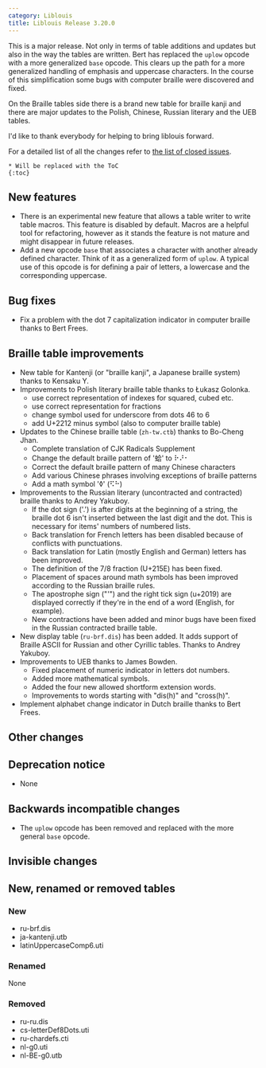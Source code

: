 ```yaml
---
category: Liblouis
title: Liblouis Release 3.20.0
---
```


This is a major release. Not only in terms of table additions and updates but also in the way the tables are written. Bert has replaced the `uplow` opcode with a more generalized `base` opcode. This clears up the path for a more generalized handling of emphasis and uppercase characters. In the course of this simplification some bugs with computer braille were discovered and fixed.

On the Braille tables side there is a brand new table for braille kanji and there are major updates to the Polish, Chinese, Russian literary and the UEB tables.

I\'d like to thank everybody for helping to bring liblouis forward.

For a detailed list of all the changes refer to [the list of closed issues](https://github.com/liblouis/liblouis/milestone/30?closed=1).

```{=markdown}
* Will be replaced with the ToC
{:toc}
```
New features
------------

-   There is an experimental new feature that allows a table writer to write table macros. This feature is disabled by default. Macros are a helpful tool for refactoring, however as it stands the feature is not mature and might disappear in future releases.
-   Add a new opcode `base` that associates a character with another already defined character. Think of it as a generalized form of `uplow`. A typical use of this opcode is for defining a pair of letters, a lowercase and the corresponding uppercase.

Bug fixes
---------

-   Fix a problem with the dot 7 capitalization indicator in computer braille thanks to Bert Frees.

Braille table improvements
--------------------------

-   New table for Kantenji (or \"braille kanji\", a Japanese braille system) thanks to Kensaku Y.
-   Improvements to Polish literary braille table thanks to Łukasz Golonka.
    -   use correct representation of indexes for squared, cubed etc.
    -   use correct representation for fractions
    -   change symbol used for underscore from dots 46 to 6
    -   add U+2212 minus symbol (also to computer braille table)
-   Updates to the Chinese braille table (`zh-tw.ctb`) thanks to Bo-Cheng Jhan.
    -   Complete translation of CJK Radicals Supplement
    -   Change the default braille pattern of \'蛤\' to ⠗⠜⠂
    -   Correct the default braille pattern of many Chinese characters
    -   Add various Chinese phrases involving exceptions of braille patterns
    -   Add a math symbol \'◊\' (⠫⠓)
-   Improvements to the Russian literary (uncontracted and contracted) braille thanks to Andrey Yakuboy.
    -   If the dot sign (\'.\') is after digits at the beginning of a string, the braille dot 6 isn\'t inserted between the last digit and the dot. This is necessary for items\' numbers of numbered lists.
    -   Back translation for French letters has been disabled because of conflicts with punctuations.
    -   Back translation for Latin (mostly English and German) letters has been improved.
    -   The definition of the 7/8 fraction (U+215E) has been fixed.
    -   Placement of spaces around math symbols has been improved according to the Russian braille rules.
    -   The apostrophe sign (\"\'\") and the right tick sign (u+2019) are displayed correctly if they\'re in the end of a word (English, for example).
    -   New contractions have been added and minor bugs have been fixed in the Russian contracted braille table.
-   New display table (`ru-brf.dis`) has been added. It adds support of Braille ASCII for Russian and other Cyrillic tables. Thanks to Andrey Yakuboy.
-   Improvements to UEB thanks to James Bowden.
    -   Fixed placement of numeric indicator in letters dot numbers.
    -   Added more mathematical symbols.
    -   Added the four new allowed shortform extension words.
    -   Improvements to words starting with \"dis(h)\" and \"cross(h)\".
-   Implement alphabet change indicator in Dutch braille thanks to Bert Frees.

Other changes
-------------

Deprecation notice
------------------

-   None

Backwards incompatible changes
------------------------------

-   The `uplow` opcode has been removed and replaced with the more general `base` opcode.

Invisible changes
-----------------

New, renamed or removed tables
------------------------------

### New

-   ru-brf.dis
-   ja-kantenji.utb
-   latinUppercaseComp6.uti

### Renamed

None

### Removed

-   ru-ru.dis
-   cs-letterDef8Dots.uti
-   ru-chardefs.cti
-   nl-g0.uti
-   nl-BE-g0.utb
